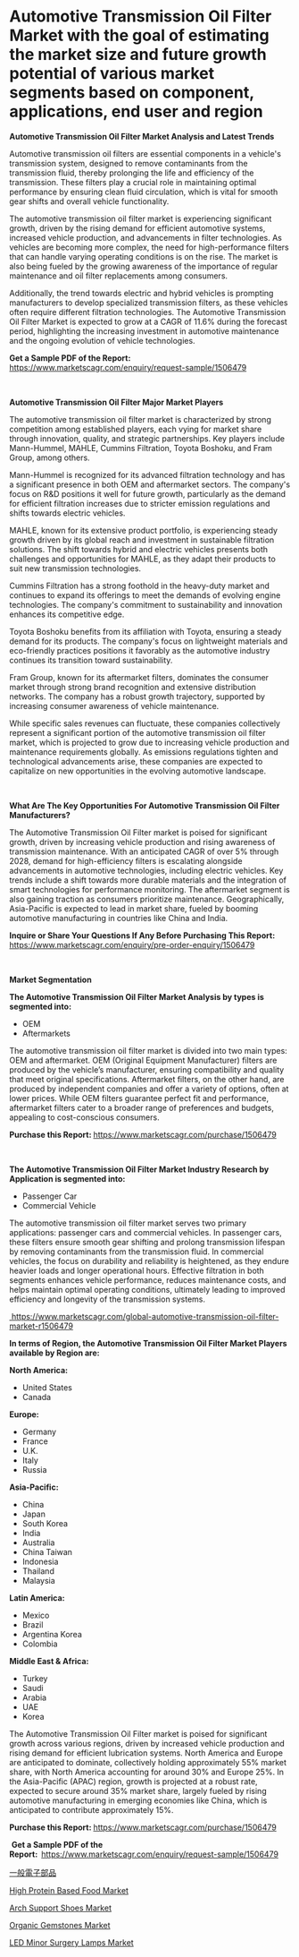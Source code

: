 <p><h1>Automotive Transmission Oil Filter Market with the goal of estimating the market size and future growth potential of various market segments based on component, applications, end user and region</h1></p><p><strong>Automotive Transmission Oil Filter Market Analysis and Latest Trends</strong></p>
<p><p>Automotive transmission oil filters are essential components in a vehicle's transmission system, designed to remove contaminants from the transmission fluid, thereby prolonging the life and efficiency of the transmission. These filters play a crucial role in maintaining optimal performance by ensuring clean fluid circulation, which is vital for smooth gear shifts and overall vehicle functionality.</p><p>The automotive transmission oil filter market is experiencing significant growth, driven by the rising demand for efficient automotive systems, increased vehicle production, and advancements in filter technologies. As vehicles are becoming more complex, the need for high-performance filters that can handle varying operating conditions is on the rise. The market is also being fueled by the growing awareness of the importance of regular maintenance and oil filter replacements among consumers.</p><p>Additionally, the trend towards electric and hybrid vehicles is prompting manufacturers to develop specialized transmission filters, as these vehicles often require different filtration technologies. The Automotive Transmission Oil Filter Market is expected to grow at a CAGR of 11.6% during the forecast period, highlighting the increasing investment in automotive maintenance and the ongoing evolution of vehicle technologies.</p></p>
<p><strong>Get a Sample PDF of the Report:&nbsp;</strong> <a href="https://www.marketscagr.com/enquiry/request-sample/1506479">https://www.marketscagr.com/enquiry/request-sample/1506479</a></p>
<p>&nbsp;</p>
<p><strong>Automotive Transmission Oil Filter Major Market Players</strong></p>
<p><p>The automotive transmission oil filter market is characterized by strong competition among established players, each vying for market share through innovation, quality, and strategic partnerships. Key players include Mann-Hummel, MAHLE, Cummins Filtration, Toyota Boshoku, and Fram Group, among others.</p><p>Mann-Hummel is recognized for its advanced filtration technology and has a significant presence in both OEM and aftermarket sectors. The company's focus on R&D positions it well for future growth, particularly as the demand for efficient filtration increases due to stricter emission regulations and shifts towards electric vehicles. </p><p>MAHLE, known for its extensive product portfolio, is experiencing steady growth driven by its global reach and investment in sustainable filtration solutions. The shift towards hybrid and electric vehicles presents both challenges and opportunities for MAHLE, as they adapt their products to suit new transmission technologies.</p><p>Cummins Filtration has a strong foothold in the heavy-duty market and continues to expand its offerings to meet the demands of evolving engine technologies. The company's commitment to sustainability and innovation enhances its competitive edge.</p><p>Toyota Boshoku benefits from its affiliation with Toyota, ensuring a steady demand for its products. The company's focus on lightweight materials and eco-friendly practices positions it favorably as the automotive industry continues its transition toward sustainability.</p><p>Fram Group, known for its aftermarket filters, dominates the consumer market through strong brand recognition and extensive distribution networks. The company has a robust growth trajectory, supported by increasing consumer awareness of vehicle maintenance.</p><p>While specific sales revenues can fluctuate, these companies collectively represent a significant portion of the automotive transmission oil filter market, which is projected to grow due to increasing vehicle production and maintenance requirements globally. As emissions regulations tighten and technological advancements arise, these companies are expected to capitalize on new opportunities in the evolving automotive landscape.</p></p>
<p>&nbsp;</p>
<p><strong>What Are The Key Opportunities For Automotive Transmission Oil Filter Manufacturers?</strong></p>
<p><p>The Automotive Transmission Oil Filter market is poised for significant growth, driven by increasing vehicle production and rising awareness of transmission maintenance. With an anticipated CAGR of over 5% through 2028, demand for high-efficiency filters is escalating alongside advancements in automotive technologies, including electric vehicles. Key trends include a shift towards more durable materials and the integration of smart technologies for performance monitoring. The aftermarket segment is also gaining traction as consumers prioritize maintenance. Geographically, Asia-Pacific is expected to lead in market share, fueled by booming automotive manufacturing in countries like China and India.</p></p>
<p><strong>Inquire or Share Your Questions If Any Before Purchasing This Report:</strong> <a href="https://www.marketscagr.com/enquiry/pre-order-enquiry/1506479">https://www.marketscagr.com/enquiry/pre-order-enquiry/1506479</a></p>
<p>&nbsp;</p>
<p><strong>Market Segmentation</strong></p>
<p><strong>The Automotive Transmission Oil Filter Market Analysis by types is segmented into:</strong></p>
<p><ul><li>OEM</li><li>Aftermarkets</li></ul></p>
<p><p>The automotive transmission oil filter market is divided into two main types: OEM and aftermarket. OEM (Original Equipment Manufacturer) filters are produced by the vehicle’s manufacturer, ensuring compatibility and quality that meet original specifications. Aftermarket filters, on the other hand, are produced by independent companies and offer a variety of options, often at lower prices. While OEM filters guarantee perfect fit and performance, aftermarket filters cater to a broader range of preferences and budgets, appealing to cost-conscious consumers.</p></p>
<p><strong>Purchase this Report:&nbsp;</strong><a href="https://www.marketscagr.com/purchase/1506479">https://www.marketscagr.com/purchase/1506479</a></p>
<p>&nbsp;</p>
<p><strong>The Automotive Transmission Oil Filter Market Industry Research by Application is segmented into:</strong></p>
<p><ul><li>Passenger Car</li><li>Commercial Vehicle</li></ul></p>
<p><p>The automotive transmission oil filter market serves two primary applications: passenger cars and commercial vehicles. In passenger cars, these filters ensure smooth gear shifting and prolong transmission lifespan by removing contaminants from the transmission fluid. In commercial vehicles, the focus on durability and reliability is heightened, as they endure heavier loads and longer operational hours. Effective filtration in both segments enhances vehicle performance, reduces maintenance costs, and helps maintain optimal operating conditions, ultimately leading to improved efficiency and longevity of the transmission systems.</p></p>
<p><a href="https://www.marketscagr.com/global-automotive-transmission-oil-filter-market-r1506479">&nbsp;https://www.marketscagr.com/global-automotive-transmission-oil-filter-market-r1506479</a></p>
<p><strong>In terms of Region, the Automotive Transmission Oil Filter Market Players available by Region are:</strong></p>
<p>
    <p> <strong> North America: </strong>
        <ul>
            <li>United States</li>
            <li>Canada</li>
        </ul>
        </p> 
    <p> <strong> Europe: </strong>
        <ul>
            <li>Germany</li>
            <li>France</li>
            <li>U.K.</li>
            <li>Italy</li>
            <li>Russia</li>
        </ul>
        </p> 
    <p> <strong> Asia-Pacific: </strong>
        <ul>
            <li>China</li>
            <li>Japan</li>
            <li>South Korea</li>
            <li>India</li>
            <li>Australia</li>
            <li>China Taiwan</li>
            <li>Indonesia</li>
            <li>Thailand</li>
            <li>Malaysia</li>
        </ul>
        </p> 
    <p> <strong> Latin America: </strong>
        <ul>
            <li>Mexico</li>
            <li>Brazil</li>
            <li>Argentina Korea</li>
            <li>Colombia</li>
        </ul>
        </p> 
    <p> <strong> Middle East & Africa: </strong>
        <ul>
            <li>Turkey</li>
            <li>Saudi</li>
            <li>Arabia</li>
            <li>UAE</li>
            <li>Korea</li>
        </ul>
    </p>
    </p>
<p><p>The Automotive Transmission Oil Filter market is poised for significant growth across various regions, driven by increased vehicle production and rising demand for efficient lubrication systems. North America and Europe are anticipated to dominate, collectively holding approximately 55% market share, with North America accounting for around 30% and Europe 25%. In the Asia-Pacific (APAC) region, growth is projected at a robust rate, expected to secure around 35% market share, largely fueled by rising automotive manufacturing in emerging economies like China, which is anticipated to contribute approximately 15%.</p></p>
<p><strong>Purchase this Report: </strong><a href="https://www.marketscagr.com/purchase/1506479">https://www.marketscagr.com/purchase/1506479</a></p>
<p>&nbsp;<strong>Get a Sample PDF of the Report:&nbsp;&nbsp;</strong><a href="https://www.marketscagr.com/enquiry/request-sample/1506479">https://www.marketscagr.com/enquiry/request-sample/1506479</a></p>
<p><strong></strong></p>
<p><p><a href="https://github.com/mohamedbakry57/Market-Research-Report-List-6/blob/main/736818914924.md">一般電子部品</a></p><p><a href="https://www.linkedin.com/pulse/high-protein-based-food-market-strategic-insights-product-iddef?trackingId=m0Z2Dns7QPWMgveKJIruVg%3D%3D">High Protein Based Food Market</a></p><p><a href="https://issuu.com/reportprime-2/docs/arch-support-shoes-market-size-2030_87679b67f98cc0">Arch Support Shoes Market</a></p><p><a href="https://medium.com/@luigispence46/global-organic-gemstones-market-sector-2024-2031-market-metrics-and-market-strategic-insights-523b91923745?postPublishedType=repub">Organic Gemstones Market</a></p><p><a href="https://medium.com/@luigispence46/led-minor-surgery-lamps-market-size-growth-and-industry-analysis-by-market-segmentation-and-a24fa9a7af9a?postPublishedType=repub">LED Minor Surgery Lamps Market</a></p></p>